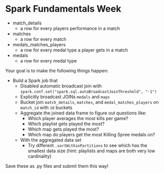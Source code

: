 # Spark Fundamentals Week

- match_details
  - a row for every players performance in a match
- matches
  - a row for every match 
- medals_matches_players 
  - a row for every medal type a player gets in a match
- medals
  - a row for every medal type 


Your goal is to make the following things happen:

- Build a Spark job that
  - Disabled automatic broadcast join with `spark.conf.set("spark.sql.autoBroadcastJoinThreshold", "-1")`
  - Explicitly broadcast JOINs `medals` and `maps`
  - Bucket join `match_details`, `matches`, and `medal_matches_players` on `match_id` with `16` buckets
  - Aggregate the joined data frame to figure out questions like:
    - Which player averages the most kills per game?
    - Which playlist gets played the most?
    - Which map gets played the most?
    - Which map do players get the most Killing Spree medals on?
  - With the aggregated data set
    - Try different `.sortWithinPartitions` to see which has the smallest data size (hint: playlists and maps are both very low cardinality)

Save these as .py files and submit them this way! 
